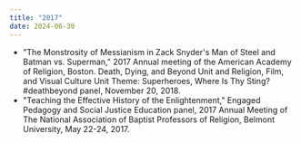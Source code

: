 ```yaml
---
title: "2017"
date: 2024-06-30
---
```

- "The Monstrosity of Messianism in Zack Snyder's Man of Steel and Batman vs. Superman," 2017 Annual meeting of the American Academy of Religion, Boston. Death, Dying, and Beyond Unit and Religion, Film, and Visual Culture Unit Theme: Superheroes, Where Is Thy Sting? #deathbeyond panel, November 20, 2018.
- "Teaching the Effective History of the Enlightenment," Engaged Pedagogy and Social Justice Education panel, 2017 Annual Meeting of The National Association of Baptist Professors of Religion, Belmont University, May 22-24, 2017.

